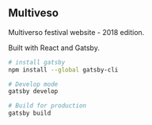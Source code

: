 ## Multiveso

Multiverso festival website - 2018 edition.

Built with React and Gatsby.

```bash
# install gatsby
npm install --global gatsby-cli

# Develop mode
gatsby develop

# Build for production
gatsby build
```
